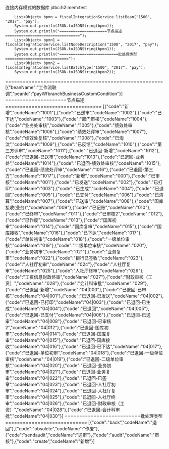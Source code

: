 
连接内存模式的数据库
jdbc:h2:mem:test



        List<Object> bpmn = fiscalIntegrationService.listBean("1500", "2017", "pay");
        System.out.println(JSON.toJSONString(bpmn));
        System.out.println("=====================节点描述=================================");
        List<Object> bpmn1 = fiscalIntegrationService.listNodeDescription("1500", "2017", "pay");
        System.out.println(JSON.toJSONString(bpmn1));
        System.out.println("==========================批处理类型============================");
        List<Object> bpmn2 = fiscalIntegrationService.listBatchType("1500", "2017", "pay");
        System.out.println(JSON.toJSONString(bpmn2));
======================================================
[{"beanName":"工作流联调","beanId":"payWfbranchBusinessCustomCondition"}]
=====================节点描述=================================
[{"code":"新增","codeName":"1001"},{"code":"已送审","codeName":"1002"},{"code":"已下达","codeName":"1003"},{"code":"部门审核","codeName":"1004"},{"code":"业务处审核","codeName":"1005"},{"code":"绩效处审核","codeName":"1006"},{"code":"绩效处评审","codeName":"1007"},{"code":"绩效处复核","codeName":"1008"},{"code":"已淘汰","codeName":"1009"},{"code":"已反馈","codeName":"1010"},{"code":"第三方评审","codeName":"1011"},{"code":"已退回-新增","codeName":"1012"},{"code":"已退回-已送审","codeName":"1013"},{"code":"已退回-业务处","codeName":"1014"},{"code":"已退回-绩效处审核","codeName":"1015"},{"code":"已退回-绩效处评审","codeName":"1016"},{"code":"已退回-第三方","codeName":"1017"},{"code":"新增","codeName":"000"},{"code":"已审核","codeName":"001"},{"code":"已发送","codeName":"002"},{"code":"已打印","codeName":"003"},{"code":"已生成","codeName":"004"},{"code":"已退回","codeName":"005"},{"code":"已支付","codeName":"006"},{"code":"已清算","codeName":"007"},{"code":"已送审","codeName":"008"},{"code":"国库接收(业务)","codeName":"009"},{"code":"已记账","codeName":"010"},{"code":"已终审","codeName":"011"},{"code":"已审核2","codeName":"012"},{"code":"已作废","codeName":"013"},{"code":"国库初审","codeName":"014"},{"code":"国库复审","codeName":"015"},{"code":"国库接收","codeName":"016"},{"code":"已下达","codeName":"017"},{"code":"单位初审","codeName":"018"},{"code":"一级单位审核","codeName":"019"},{"code":"二级单位审核","codeName":"020"},{"code":"业务初审","codeName":"021"},{"code":"业务复审","codeName":"022"},{"code":"银行已签收","codeName":"023"},{"code":"人社厅初审","codeName":"024"},{"code":"人社厅复审","codeName":"025"},{"code":"人社厅终审","codeName":"026"},{"code":"工资信息财政终审","codeName":"027"},{"code":"财政审核（工资）","codeName":"028"},{"code":"会计科审批","codeName":"029"},{"code":"已退回-新增","codeName":"04|000"},{"code":"已退回-已审核","codeName":"04|001"},{"code":"已退回-已发送","codeName":"04|002"},{"code":"已退回-已打印","codeName":"04|003"},{"code":"已退回-已生成","codeName":"04|004"},{"code":"已退回","codeName":"04|005"},{"code":"已退回-已支付","codeName":"04|006"},{"code":"已退回-已送审","codeName":"04|008"},{"code":"已退回-已审核2","codeName":"04|012"},{"code":"已退回-国库初审","codeName":"04|014"},{"code":"已退回-国库复审","codeName":"04|015"},{"code":"已退回-国库接收","codeName":"04|016"},{"code":"已退回-已下达","codeName":"04|017"},{"code":"已退回-单位初审","codeName":"04|018"},{"code":"已退回-一级单位审核","codeName":"04|019"},{"code":"已退回-二级单位审核","codeName":"04|020"},{"code":"已退回-业务初审","codeName":"04|021"},{"code":"已退回-业务复审","codeName":"04|022"},{"code":"已退回-已签章","codeName":"04|023"},{"code":"已退回-人社厅初审","codeName":"04|024"},{"code":"已退回-人社厅复审","codeName":"04|025"},{"code":"已退回-人社厅终审","codeName":"04|026"},{"code":"已退回-财政审核（工资）","codeName":"04|028"},{"code":"已退回-会计科审批","codeName":"04|030"}]
==========================批处理类型============================
[{"code":"back","codeName":"退回"},{"code":"obsolete","codeName":"作废"},{"code":"sendaudit","codeName":"送审"},{"code":"audit","codeName":"审核"},{"code":"create","codeName":"新增"}]
